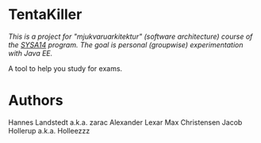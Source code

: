 TentaKiller
===========

_This is a project for "mjukvaruarkitektur" (software architecture) course of
the [SYSA14][] program. The goal is personal (groupwise) experimentation with
Java EE._

A tool to help you study for exams.

# Authors
Hannes Landstedt a.k.a. zarac
Alexander Lexar
Max Christensen
Jacob Hollerup a.k.a. Holleezzz

[SYSA14]:http://www.ics.lu.se/utbildning/kurser/sysa14
